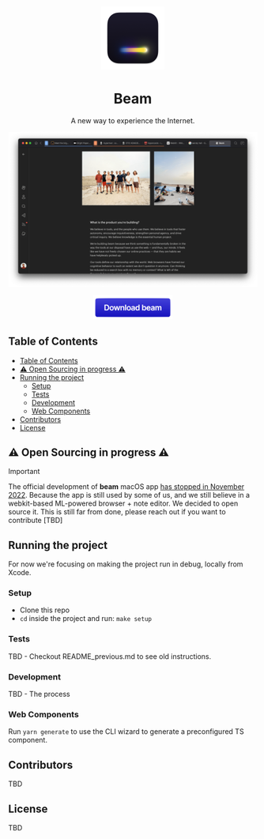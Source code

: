 <p align="center">
  <img src="https://github.com/beamlegacy/beam/blob/main/Beam/Assets/Assets.xcassets/AppIcon.appiconset/icon_256x256.png?raw=true" height="128">
  <h1 align="center">Beam</h1>
  <p align="center"> A new way to experience the Internet.</p>
</p>

<picture>
  <source media="(prefers-color-scheme: dark)" srcset="https://github.com/beamlegacy/beam/blob/main/.github/assets/mainwindow_dark_optimized.png?raw=true">
  <source media="(prefers-color-scheme: light)" srcset="https://github.com/beamlegacy/beam/blob/main/.github/assets/mainwindow_dark_optimized.png?raw=true">
  <img alt="Beam Browser Preview" src="https://github.com/beamlegacy/beam/blob/main/.github/assets/mainwindow_dark_optimized.png?raw=true">
</picture>

<p align="center">
  <a href="https://www.dropbox.com/s/gwliqsubg64oaf1/Beam.dmg?dl=1">
    <img src="https://github.com/beamlegacy/beam/blob/main/.github/assets/download_button.png?raw=true" width="160">
    </a>
</p>

## Table of Contents
- [Table of Contents](#table-of-contents)
- [⚠️ Open Sourcing in progress ⚠️](#️-open-sourcing-in-progress-️)
- [Running the project](#running-the-project)
  - [Setup](#setup)
  - [Tests](#tests)
  - [Development](#development)
  - [Web Components](#web-components)
- [Contributors](#contributors)
- [License](#license)

## ⚠️ Open Sourcing in progress ⚠️ 

> [!IMPORTANT]
> The official development of **beam** macOS app [has stopped in November 2022](https://twitter.com/getonbeam/status/1592134355371331585). Because the app is still used by some of us, and we still believe in a webkit-based ML-powered browser + note editor. We decided to open source it. This is still far from done, please reach out if you want to contribute [TBD]



## Running the project

For now we're focusing on making the project run in debug, locally from Xcode.

### Setup
* Clone this repo
* `cd` inside the project and run: `make setup`

### Tests

TBD - Checkout README_previous.md to see old instructions.

### Development

TBD - The process

### Web Components
Run `yarn generate` to use the CLI wizard to generate a preconfigured TS component.


## Contributors

TBD 

## License

TBD